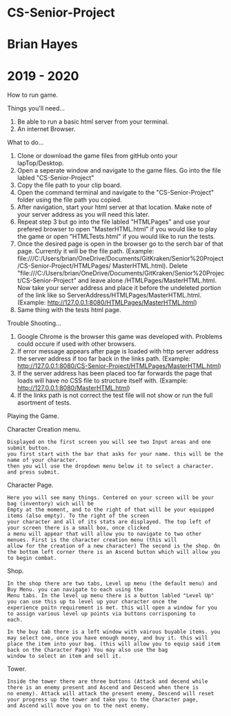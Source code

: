 # CS-Senior-Project
# Brian Hayes
# 2019 - 2020
How to run game.

Things you'll need...
1) Be able to run a basic html server from your terminal.
2) An internet Browser.

What to do...
1) Clone or download the game files from gitHub onto your lapTop/Desktop.
2) Open a seperate window and navigate to the game files. Go into the file 
   labled "CS-Senior-Project"
3) Copy the file path to your clip board.
4) Open the command terminal and navigate to the "CS-Senior-Project" folder using the 
   file path you copied.
5) After navigation, start your html server at that location. Make note of your
  server address as you will need this later.
6) Repeat step 3 but go into the file labled "HTMLPages" and use your prefered browser
   to open "MasterHTML.html" if you would like to play the game or open "HTMLTests.html"
   if you would like to run the tests.
7) Once the desired page is open in the browser go to the serch bar of that page. Currently it
   will be the file path. (Example: file:///C:/Users/brian/OneDrive/Documents/GitKraken/Senior%20Project/CS-Senior-Project/HTMLPages/   MasterHTML.html). Delete "file:///C:/Users/brian/OneDrive/Documents/GitKraken/Senior%20Project/CS-Senior-Project" and leave alone
   /HTMLPages/MasterHTML.html. Now take your server address and place it before the undeleted portion of the link like so
   ServerAddress/HTMLPages/MasterHTML.html. (Example: http://127.0.0.1:8080/HTMLPages/MasterHTML.html)
8) Same thing with the tests html page.

Trouble Shooting...

1) Google Chrome is the browser this game was developed with. Problems could occure if used with other browsers.
2) If error message appears after page is loaded with http server address the server address if too far back in
    the links path. (Example: http://127.0.0.1:8080/CS-Senior-Project/HTMLPages/MasterHTML.html)
3) If the server address has been placed too far forwards the page that loads will have no CSS file to structure
    itself with. (Example: http://127.0.0.1:8080/MasterHTML.html)
4) If the links path is not correct the test file will not show or run the full asortment of tests.

Playing the Game.

Character Creation menu.

    Displayed on the first screen you will see two Input areas and one submit button.
    you first start with the bar that asks for your name. this will be the name of your character.
    then you will use the dropdown menu below it to select a character. and press submit. 

Character Page.

    Here you will see many things. Centered on your screen will be your bag (inventory) wich will be
    Empty at the moment, and to the right of that will be your equipped items (also empty). To the right of the screen 
    your character and all of its stats are displayed. The top left of your screen there is a small box, once clicked
    a menu will appear that will allow you to navigate to two other menues. First is the character creation menu (this will 
    allow for the creation of a new character) The second is the shop. On the bottom left corner there is an Ascend button which will allow you to begin combat.

Shop.

    In the shop there are two tabs, Level up menu (the default menu) and Buy Menu. you can navigate to each using the
    Menu tabs. In the level up menu there is a button labled "Level Up" you can use this up to level up your character once the 
    experience poitn requirement is met. this will open a window for you to assign various level up points via buttons corrisponing to 
    each.

    In the buy tab there is a left window with vairous buyable items. you may select one, once you have enough money, and buy it. this will place the item into your bag. (this will allow you to equip said item back on the Character Page) You may also use the bag
    window to select an item and sell it.
    
Tower.

    Inside the tower there are three buttons (Attack and decend while there is an enemy present and Ascend and Descend when there is
    no enemy). Attack will attack the present enemy, Descend will reset your progress up the tower and take you to the Character page,
    and Ascend will move you on to the next enemy.